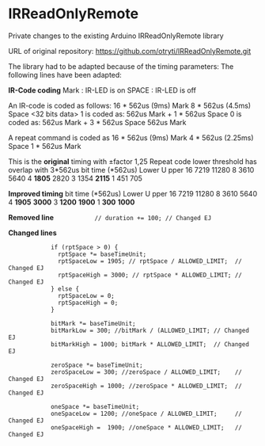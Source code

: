# IRReadOnlyRemote
 Private changes to the existing Arduino IRReadOnlyRemote library

 URL of original repository: https://github.com/otryti/IRReadOnlyRemote.git

The library had to be adapted because of the timing parameters:
The following lines have been adapted:

**IR-Code coding**
 Mark  : IR-LED is on
 SPACE : IR-LED is off
 
 An IR-code is coded as follows:
 <Start of frame>
 	16 * 562us (9ms)   Mark 
  	 8 * 562us (4.5ms) Space
 <32 bits data> 
 	1 is coded as: 562us Mark + 1 * 562us Space
    0 is coded as: 562us Mark + 3 * 562us Space
 <End of frame>
 	562us Mark
 
 A repeat command is coded as
 	16 * 562us (9ms)   Mark
   	4 * 562us (2.25ms) Space
 	1 * 562us Mark
 
This is the **original** timing with ±factor 1,25
Repeat code lower threshold has overlap with 3*562us
 bit time (*562us)	    Lower	U   pper
    16	                7219	    11280
    8	                3610	    5640
    4	                **1805**	2820
    3	                1354	    **2115**
    1	                451	        705

**Improved timing**
 bit time (*562us)	    Lower	U   pper
    16	                7219	    11280
    8	                3610	    5640
    4	                **1905**	**3000**
    3	                **1200**    **1900**
    1	                **300**     **1000**

**Removed line**
`            // duration += 100; // Changed EJ
`

**Changed lines**
```
            if (rptSpace > 0) {
              rptSpace *= baseTimeUnit;
              rptSpaceLow = 1905; // rptSpace / ALLOWED_LIMIT;  // Changed EJ
              rptSpaceHigh = 3000; // rptSpace * ALLOWED_LIMIT; // Changed EJ
            } else {
              rptSpaceLow = 0;
              rptSpaceHigh = 0;
            }
          
            bitMark *= baseTimeUnit;
            bitMarkLow = 300; //bitMark / (ALLOWED_LIMIT; // Changed EJ
            bitMarkHigh = 1000; bitMark * ALLOWED_LIMIT;  // Changed EJ
          
            zeroSpace *= baseTimeUnit;
            zeroSpaceLow = 300; //zeroSpace / ALLOWED_LIMIT;    // Changed EJ
            zeroSpaceHigh = 1000; //zeroSpace * ALLOWED_LIMIT;  // Changed EJ
          
            oneSpace *= baseTimeUnit;
            oneSpaceLow = 1200; //oneSpace / ALLOWED_LIMIT;     // Changed EJ
            oneSpaceHigh =  1900; //oneSpace * ALLOWED_LIMIT;   // Changed EJ
```
